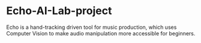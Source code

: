 # Echo-AI-Lab-project
Echo is a hand-tracking driven tool for music production, which uses Computer Vision to make audio manipulation more accessible for beginners.
